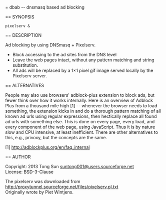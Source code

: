 = dbab -- dnsmasq based ad blocking

== SYNOPSIS

    pixelserv &

== DESCRIPTION

Ad blocking by using DNSmasq + Pixelserv.

- Block accessing to the ad sites from the DNS level
- Leave the web pages intact, without any pattern matching and string substitution.
- All ads will be replaced by a 1×1 pixel gif image served locally by the Pixelserv server.

== ALTERNATIVES

People may also use browsers' adblock-plus extension to block ads, but fewer think over how it works internally. Here is an overview of Adblock Plus from a thousand mile high [1] -- whenever the browser needs to load something, the extension kicks in and do a thorough pattern matching of all known ad urls using regular expressions, then hectically replace all found ad urls with something else. This is done on every page, every load, and every component of the web page, using JavaScript. Thus it is by nature slow and CPU intensive, at least inefficient. There are other alternatives to this, e.g., privoxy, but the concepts are the same.

[1] http://adblockplus.org/en/faq_internal

== AUTHOR

Copyright: 2013 Tong Sun <suntong001@users.sourceforge.net>  
License: BSD-3-Clause

The pixelserv was downloaded from  
 http://proxytunnel.sourceforge.net/files/pixelserv.pl.txt  
Originally wrote by Piet Wintjens.
